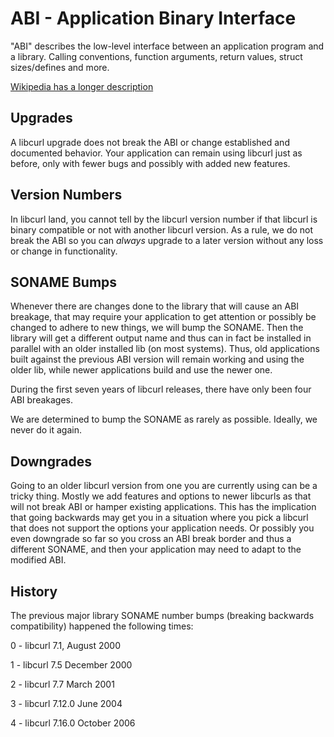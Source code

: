<!--
Copyright (C) Daniel Stenberg, <daniel@haxx.se>, et al.

SPDX-License-Identifier: curl
-->

ABI - Application Binary Interface
==================================

 "ABI" describes the low-level interface between an application program and a
 library. Calling conventions, function arguments, return values, struct
 sizes/defines and more.

 [Wikipedia has a longer description](https://en.wikipedia.org/wiki/Application_binary_interface)

## Upgrades

 A libcurl upgrade does not break the ABI or change established and documented
 behavior. Your application can remain using libcurl just as before, only with
 fewer bugs and possibly with added new features.

## Version Numbers

 In libcurl land, you cannot tell by the libcurl version number if that
 libcurl is binary compatible or not with another libcurl version. As a rule,
 we do not break the ABI so you can *always* upgrade to a later version without
 any loss or change in functionality.

## SONAME Bumps

 Whenever there are changes done to the library that will cause an ABI
 breakage, that may require your application to get attention or possibly be
 changed to adhere to new things, we will bump the SONAME. Then the library
 will get a different output name and thus can in fact be installed in
 parallel with an older installed lib (on most systems). Thus, old
 applications built against the previous ABI version will remain working and
 using the older lib, while newer applications build and use the newer one.

 During the first seven years of libcurl releases, there have only been four
 ABI breakages.

 We are determined to bump the SONAME as rarely as possible. Ideally, we never
 do it again.

## Downgrades

 Going to an older libcurl version from one you are currently using can be a
 tricky thing. Mostly we add features and options to newer libcurls as that
 will not break ABI or hamper existing applications. This has the implication
 that going backwards may get you in a situation where you pick a libcurl that
 does not support the options your application needs. Or possibly you even
 downgrade so far so you cross an ABI break border and thus a different
 SONAME, and then your application may need to adapt to the modified ABI.

## History

 The previous major library SONAME number bumps (breaking backwards
 compatibility) happened the following times:

 0 - libcurl 7.1,   August 2000

 1 - libcurl 7.5    December 2000

 2 - libcurl 7.7    March 2001

 3 - libcurl 7.12.0 June 2004

 4 - libcurl 7.16.0 October 2006
